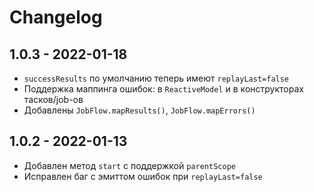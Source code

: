# Changelog

## 1.0.3 - 2022-01-18

* `successResults` по умолчанию теперь имеют `replayLast=false`
* Поддержка маппинга ошибок: в `ReactiveModel` и в конструкторах тасков/job-ов
* Добавлены `JobFlow.mapResults()`, `JobFlow.mapErrors()`

## 1.0.2 - 2022-01-13

* Добавлен метод `start` с поддержкой `parentScope`
* Исправлен баг с эмиттом ошибок при `replayLast=false`
